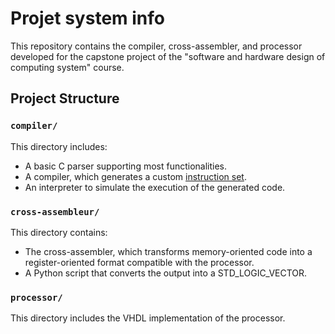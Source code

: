 # Projet system info

This repository contains the compiler, cross-assembler, and processor developed for the capstone project of the "software and hardware design of computing system" course.

## Project Structure

### `compiler/`  
This directory includes:  
- A basic C parser supporting most functionalities.  
- A compiler, which generates a custom [instruction set](./instruction_set.md).  
- An interpreter to simulate the execution of the generated code.  

### `cross-assembleur/`  
This directory contains:  
- The cross-assembler, which transforms memory-oriented code into a register-oriented format compatible with the processor.  
- A Python script that converts the output into a STD_LOGIC_VECTOR.  

### `processor/`  
This directory includes the VHDL implementation of the processor.
